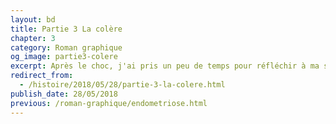 ```yaml
---
layout: bd
title: Partie 3 La colère
chapter: 3
category: Roman graphique
og_image: partie3-colere
excerpt: Après le choc, j'ai pris un peu de temps pour réfléchir à ma situation et je me suis rapidement rendu compte à quel point j'étais en colère contre mes médecins. Comment avaient-ils pu laisser passer cette maladie alors que plus de 10% des femmes sont touchées ? Voici la partie 3 de Deux ans plus tard, la colère.
redirect_from:
  - /histoire/2018/05/28/partie-3-la-colere.html
publish_date: 28/05/2018
previous: /roman-graphique/endometriose.html
---
```

<div class="bd-version-one">
    <img src="/assets/roman-graphique/partie3/03- (1).png" alt="">
    <img src="/assets/roman-graphique/partie3/03- (2).png" alt="">
    <img src="/assets/roman-graphique/partie3/03- (3).png" alt="">
    <img src="/assets/roman-graphique/partie3/03- (4).png" alt="">
    <img src="/assets/roman-graphique/partie3/03- (5).png" alt="">
    <img src="/assets/roman-graphique/partie3/03- (6).png" alt="">
    <img src="/assets/roman-graphique/partie3/03- (7).png" alt="">
    <img src="/assets/roman-graphique/partie3/03- (8).png" alt="">
    <img src="/assets/roman-graphique/partie3/03- (9).png" alt="">
    <img src="/assets/roman-graphique/partie3/03- (10).png" alt="">
    <img src="/assets/roman-graphique/partie3/03- (11).png" alt="">
    <img src="/assets/roman-graphique/partie3/03- (12).png" alt="">
    <img src="/assets/roman-graphique/partie3/03- (13).png" alt="">
    <img src="/assets/roman-graphique/partie3/03- (14).png" alt="">
    <img src="/assets/roman-graphique/partie3/03- (15).png" alt="">
    <img src="/assets/roman-graphique/partie3/03- (16).png" alt="">
    <img src="/assets/roman-graphique/partie3/03- (17).png" alt="">
    <img src="/assets/roman-graphique/partie3/03- (18).png" alt="">
    <img src="/assets/roman-graphique/partie3/03- (19).png" alt="">
    <img src="/assets/roman-graphique/partie3/03- (20).png" alt="">
    <img src="/assets/roman-graphique/partie3/03- (21).png" alt="">
    <img src="/assets/roman-graphique/partie3/03- (22).png" alt="">
    <img src="/assets/roman-graphique/partie3/03- (23).png" alt="">
</div>